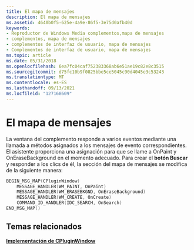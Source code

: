 ```yaml
---
title: El mapa de mensajes
description: El mapa de mensajes
ms.assetid: 4640b0f5-625e-4a9e-86f5-3e75d0afb40d
keywords:
- Reproductor de Windows Media complementos,mapa de mensajes
- complementos, mapa de mensajes
- complementos de interfaz de usuario, mapa de mensajes
- Complementos de interfaz de usuario, mapa de mensajes
ms.topic: article
ms.date: 05/31/2018
ms.openlocfilehash: 6ea7fc04caf752383368ab6e51ae19c82e8c3515
ms.sourcegitcommit: d75fc10b9f0825bbe5ce5045c90d4045e3c53243
ms.translationtype: MT
ms.contentlocale: es-ES
ms.lasthandoff: 09/13/2021
ms.locfileid: "127168609"
---
```

# <a name="the-message-map"></a>El mapa de mensajes

La ventana del complemento responde a varios eventos mediante una llamada a métodos asignados a los mensajes de evento correspondientes. El asistente proporciona una asignación para que se llame a OnPaint y OnEraseBackground en el momento adecuado. Para crear el **botón Buscar** y responder a los clics de él, la sección del mapa de mensajes se modifica de la siguiente manera:


```C++
BEGIN_MSG_MAP(CPluginWindow)
    MESSAGE_HANDLER(WM_PAINT, OnPaint)
    MESSAGE_HANDLER(WM_ERASEBKGND, OnEraseBackground)
    MESSAGE_HANDLER(WM_CREATE, OnCreate)
    COMMAND_ID_HANDLER(IDC_SEARCH, OnSearch)
END_MSG_MAP()

```



## <a name="related-topics"></a>Temas relacionados

<dl> <dt>

[**Implementación de CPluginWindow**](implementing-cpluginwindow.md)
</dt> </dl>

 

 




